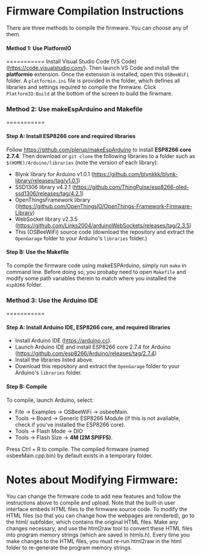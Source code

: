 Firmware Compilation Instructions
===========

There are three methods to compile the firmware. You can choose any of them.

#### Method 1: Use PlatformIO
===========
Install Visual Studio Code (VS Code) (https://code.visualstudio.com/). Then launch VS Code and install the **platformio** extension. Once the extension is installed, open this `OSBeeWiFi` folder. A `platformio.ini` file is provided in the folder, which defines all libraries and settings required to compile the firmware. Click `PlatformIO:Build` at the bottom of the screen to build the firwmare.


### Method 2: Use makeEspArduino and Makefile
===========
#### Step A: Install ESP8266 core and required libraries
Follow https://github.com/plerup/makeEspArduino to install **ESP8266 core 2.7.4**. Then download or `git clone` the following libraries to a folder such as `$(HOME)/Arduino/libraries` (note the version of each library):

* Blynk library for Arduino v1.0.1 (https://github.com/blynkkk/blynk-library/releases/tag/v1.0.1) 
* SSD1306 library v4.2.1 (https://github.com/ThingPulse/esp8266-oled-ssd1306/releases/tag/4.2.1) 
* OpenThingsFramework library ()https://github.com/OpenThingsIO/OpenThings-Framework-Firmware-Library)
* WebSocket library v2.3.5 (https://github.com/Links2004/arduinoWebSockets/releases/tag/2.3.5)
* This (OSBeeWiFi) source code (download the repository and extract the `OpenGarage` folder to your Arduino's `libraries` folder.)

#### Step B: Use the Makefile
To compile the firmware code using makeESPArduino, simply run `make` in command line. Before doing so, you probaby need to open `Makefile` and modify some path variables therein to match where you installed the `esp8266` folder.

### Method 3: Use the Arduino IDE
===========

#### Step A: Install Arduino IDE, ESP8266 core, and required libraries
* Install Arduino IDE (https://arduino.cc).
* Launch Arduino IDE and install ESP8266 core 2.7.4 for Arduino (https://github.com/esp8266/Arduino/releases/tag/2.7.4)
* Install the libraries listed above.
* Download this repository and extract the `OpenGarage` folder to your Arduino's `libraries` folder.

#### Step B: Compile
To compile, launch Arduino, select:

* File -> Examples -> OSBeeWiFi -> osbeeMain.
* Tools -> Board -> Generic ESP8266 Module (if this is not available, check if you've installed the ESP8266 core).
* Tools -> Flash Mode -> DIO
* Tools -> Flash Size -> **4M (2M SPIFFS)**.

Press Ctrl + R to compile. The compiled firmware (named osbeeMain.cpp.bin) by default exists in a temporary folder.

Notes about Modifying Firmware:
===============
You can change the firmware code to add new features and follow the instructions above to compile and upload. Note that the built-in user interface embeds HTML files to the firmware source code. To modify the HTML files (so that you can change how the webpages are rendered), go to the html/ subfolder, which contains the original HTML files. Make any changes necessary, and use the html2raw tool to convert these HTML files into program memory strings (which are saved in htmls.h). Every time you make changes to the HTML files, you must re-run html2raw in the html folder to re-generate the program memory strings.
